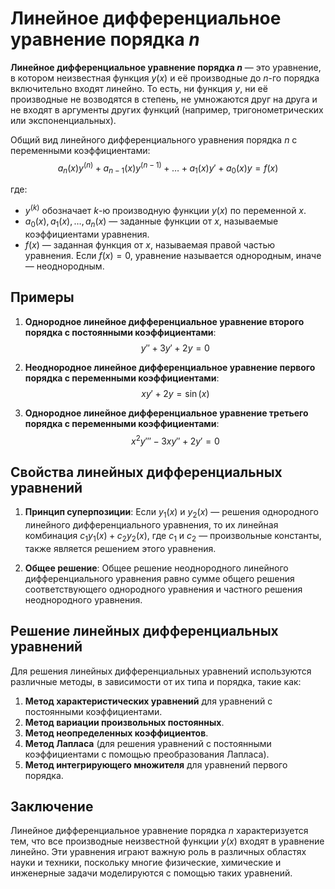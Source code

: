 # Линейное дифференциальное уравнение порядка $n$

**Линейное дифференциальное уравнение порядка $n$** — это уравнение, в котором неизвестная функция $y(x)$ и её производные до $n$-го порядка включительно входят линейно. То есть, ни функция $y$, ни её производные не возводятся в степень, не умножаются друг на друга и не входят в аргументы других функций (например, тригонометрических или экспоненциальных).

Общий вид линейного дифференциального уравнения порядка $n$ с переменными коэффициентами:
$$ a_n(x) y^{(n)} + a_{n-1}(x) y^{(n-1)} + \ldots + a_1(x) y' + a_0(x) y = f(x) $$

где:
- $y^{(k)}$ обозначает $k$-ю производную функции $y(x)$ по переменной $x$.
- $a_0(x), a_1(x), \ldots, a_n(x)$ — заданные функции от $x$, называемые коэффициентами уравнения.
- $f(x)$ — заданная функция от $x$, называемая правой частью уравнения. Если $f(x) = 0$, уравнение называется однородным, иначе — неоднородным.

## Примеры

1. **Однородное линейное дифференциальное уравнение второго порядка с постоянными коэффициентами**:
   $$ y'' + 3y' + 2y = 0 $$

2. **Неоднородное линейное дифференциальное уравнение первого порядка с переменными коэффициентами**:
   $$ x y' + 2y = \sin(x) $$

3. **Однородное линейное дифференциальное уравнение третьего порядка с переменными коэффициентами**:
   $$ x^2 y''' - 3x y'' + 2y' = 0 $$

## Свойства линейных дифференциальных уравнений

1. **Принцип суперпозиции**:
   Если $y_1(x)$ и $y_2(x)$ — решения однородного линейного дифференциального уравнения, то их линейная комбинация $c_1 y_1(x) + c_2 y_2(x)$, где $c_1$ и $c_2$ — произвольные константы, также является решением этого уравнения.

2. **Общее решение**:
   Общее решение неоднородного линейного дифференциального уравнения равно сумме общего решения соответствующего однородного уравнения и частного решения неоднородного уравнения.

## Решение линейных дифференциальных уравнений

Для решения линейных дифференциальных уравнений используются различные методы, в зависимости от их типа и порядка, такие как:

1. **Метод характеристических уравнений** для уравнений с постоянными коэффициентами.
2. **Метод вариации произвольных постоянных**.
3. **Метод неопределенных коэффициентов**.
4. **Метод Лапласа** (для решения уравнений с постоянными коэффициентами с помощью преобразования Лапласа).
5. **Метод интегрирующего множителя** для уравнений первого порядка.

## Заключение

Линейное дифференциальное уравнение порядка $n$ характеризуется тем, что все производные неизвестной функции $y(x)$ входят в уравнение линейно. Эти уравнения играют важную роль в различных областях науки и техники, поскольку многие физические, химические и инженерные задачи моделируются с помощью таких уравнений.